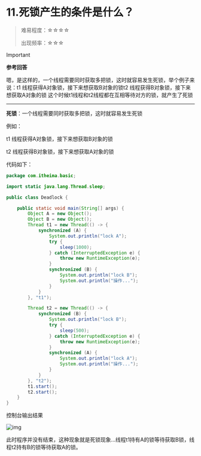 # 11.**死锁产生的条件是什么？**

> 难易程度：☆☆☆☆
>
> 出现频率：☆☆☆

> [!important]
>
> **参考回答**
>
> 嗯，是这样的，一个线程需要同时获取多把锁，这时就容易发生死锁，举个例子来说：t1 线程获得A对象锁，接下来想获取B对象的锁t2 线程获得B对象锁，接下来想获取A对象的锁 这个时候t1线程和t2线程都在互相等待对方的锁，就产生了死锁

---

**死锁**：一个线程需要同时获取多把锁，这时就容易发生死锁

例如：

t1 线程获得A对象锁，接下来想获取B对象的锁

t2 线程获得B对象锁，接下来想获取A对象的锁 

代码如下：

```Java
package com.itheima.basic;

import static java.lang.Thread.sleep;

public class Deadlock {

    public static void main(String[] args) {
        Object A = new Object();
        Object B = new Object();
        Thread t1 = new Thread(() -> {
            synchronized (A) {
                System.out.println("lock A");
                try {
                    sleep(1000);
                } catch (InterruptedException e) {
                    throw new RuntimeException(e);
                }
                synchronized (B) {
                    System.out.println("lock B");
                    System.out.println("操作...");
                }
            }
        }, "t1");

        Thread t2 = new Thread(() -> {
            synchronized (B) {
                System.out.println("lock B");
                try {
                    sleep(500);
                } catch (InterruptedException e) {
                    throw new RuntimeException(e);
                }
                synchronized (A) {
                    System.out.println("lock A");
                    System.out.println("操作...");
                }
            }
        }, "t2");
        t1.start();
        t2.start();
    }
}
```

控制台输出结果

![img](/Users/felix/VsCodeProjects/my-docs/src/Interview/黑马Java2023/08并发编程/02并发安全/assets/wps9.jpg) 

此时程序并没有结束，这种现象就是死锁现象...线程t1持有A的锁等待获取B锁，线程t2持有B的锁等待获取A的锁。

